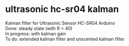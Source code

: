 # ultrasonic hc-sr04 kalman
Kalman filter for Ultrasonic Sensor HC-SR04 Arduino  
Done: steady state (with R = 40)  
In progress: with kalman gain  
To do: extended kalman filter and unscented kalman filter
